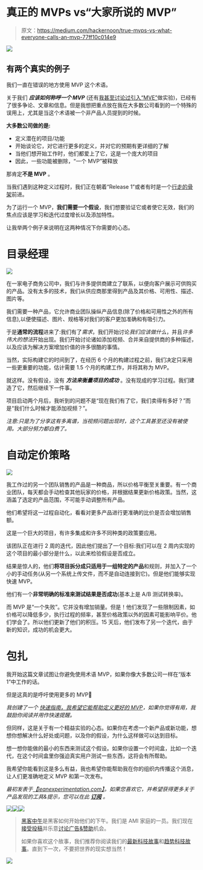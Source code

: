 # 真正的 MVPs vs“大家所说的 MVP”

> 原文：<https://medium.com/hackernoon/true-mvps-vs-what-everyone-calls-an-mvp-77ff10c014e9>

![](img/3703df450a45db871ff687a6b09ac9f5.png)

## 有两个真实的例子

我们一直在错误的地方使用 MVP 这个术语。

关于我们 ***应该如何称呼一个 MVP*** (还有[我甚至讨论过引入“MVE”](http://leanexperimentation.com/mvp-its-a-product-or-an-experiment/)做实验)，已经有了很多争论、文章和信息。但是我想把重点放在我在大多数公司看到的一个特殊的误用上，尤其是当这个术语被一个非产品人员提到的时候。

**大多数公司做的是:**

*   定义潜在的项目/功能
*   开始谈论它，对它进行更多的定义，并对它的预期有更详细的了解
*   当他们想开始工作时，他们都爱上了它，这是一个庞大的项目
*   因此，一些功能被删除，“一个 MVP”被释放

那肯定**不是 MVP** 。

当我们遇到这种定义过程时，我们正在朝着“Release 1”或者有时是一个[行走的骨架](https://gojko.net/2014/06/09/forget-the-walking-skeleton-put-it-on-crutches/)前进。

为了运行一个 MVP，**我们需要一个假设**，我们想要验证它或者使它无效，我们的焦点应该是学习和迭代过度增长以及添加特性。

让我举两个例子来说明在这两种情况下你需要的心态。

# 目录经理

![](img/6d4b50926875f1d85c6419a9f0e0be93.png)

在一家电子商务公司中，我们与许多提供商建立了联系，以便向客户展示可供购买的产品。没有太多的技术，我们从供应商那里得到产品及其价格、可用性、描述、图片等。

我们需要一种产品，它允许商业团队操纵产品信息(除了价格和可用性之外的所有信息),以便使描述、图片、规格等对我们的客户更加准确和有吸引力。

于是**通常的流程**进来了:我们有了*需求*，我们开始讨论*我们应该做什么*，并且*许多伟大的想法*开始出现。我们开始讨论诸如添加视频、合并来自提供商的多种描述，以及应该为解决方案增加价值的许多很酷的事情。

当然，实际构建它的时间到了，在经历 6 个月的构建过程之前，我们决定只采用一些更重要的功能，估计需要 1.5 个月的构建工作，并将其称为 MVP。

就这样。没有假设，没有 ***方法来衡量项目的成功*** 。没有现成的学习过程。我们建造了它，然后继续下一件事。

项目启动两个月后，我听到的问题不是“现在我们有了它，我们卖得有多好？”而是“我们什么时候才能添加视频？”。

*注意:只是为了分享这有多离谱，当视频问题出现时，这个工具甚至还没有被使用。大部分努力都白费了。*

# 自动定价策略

![](img/aaff88d007ebe4a9723b7402c9c9a599.png)

我工作过的另一个团队销售的产品是一种商品，所以价格平衡至关重要。有一个商业团队，每天都会手动检查其他玩家的价格，并根据结果更新价格政策。当然，这涵盖了选定的产品范围，不可能手动调整所有产品。

他们希望将这一过程自动化，看看对更多产品进行更准确的比价是否会增加销售额。

这是一个巨大的项目，有许多集成和许多不同种类的政策要应用。

该团队正在进行 2 周的迭代，因此他们提出了一个目标:我们可以在 2 周内实现的这个项目的最小部分是什么，以此来检验假设是否成立。

结果是惊人的，他们**将项目拆分成只适用于一组特定的产品**和规则，并加入了一个小的手动任务(从另一个系统上传文件，而不是自动连接到它)。但是他们能够实现快速 MVP。

他们有一个**非常明确的标准来测试结果是否成功**(基本上是 A/B 测试转换率)。

而 MVP 是“一个失败”。它并没有增加销量。但是！他们发现了一些限制因素，如价格可以降低多少，执行过程的频率，甚至价格政策以外的因素可能影响平价。他们学会了。所以他们更新了他们的积压。15 天后，他们发布了另一个迭代，由于新的知识，成功的机会更大。

# 包扎

我开始这篇文章试图让你避免使用术语 MVP，如果你像大多数公司一样在“版本 1”中工作的话。

但是这真的是呼吁使用更多的 MVP🙂

*我创建了一个* [*快速指南，我希望它能帮助定义更好的 MVP*](https://www.getdrip.com/forms/226134833/submissions/new)*，如果你觉得有用，我鼓励你阅读并用作快速提醒。*

但同样，这是关于有一个精益实验的心态。如果你在考虑一个新产品或新功能，想想你想解决什么好处或问题，以及你的假设，为什么这样做可以达到目标。

想一想你能做的最小的东西来测试这个假设。如果你设置一个时间盒，比如一个迭代，在这个时间盒里你强迫真实用户测试一些东西，这将会有所帮助。

我希望你能看到这是多么有益，我也希望你能帮助我在你的组织内传播这个消息，让人们更准确地定义 MVP 和第一次发布。

*最初发表于*[*【leanexperimentation.com】*](http://leanexperimentation.com/true-mvps-vs-what-everyone-calls-an-mvp/)*。如果您喜欢它，并希望获得更多关于产品发现的工具&提示，您可以在此* [***订阅***](https://www.getdrip.com/forms/245370375/submissions/new) *。*

[![](img/50ef4044ecd4e250b5d50f368b775d38.png)](http://bit.ly/HackernoonFB)[![](img/979d9a46439d5aebbdcdca574e21dc81.png)](https://goo.gl/k7XYbx)[![](img/2930ba6bd2c12218fdbbf7e02c8746ff.png)](https://goo.gl/4ofytp)

> [黑客中午](http://bit.ly/Hackernoon)是黑客如何开始他们的下午。我们是 AMI 家庭的一员。我们现在[接受投稿](http://bit.ly/hackernoonsubmission)并乐意[讨论广告&赞助](mailto:partners@amipublications.com)机会。
> 
> 如果你喜欢这个故事，我们推荐你阅读我们的[最新科技故事](http://bit.ly/hackernoonlatestt)和[趋势科技故事](https://hackernoon.com/trending)。直到下一次，不要把世界的现实想当然！

![](img/be0ca55ba73a573dce11effb2ee80d56.png)